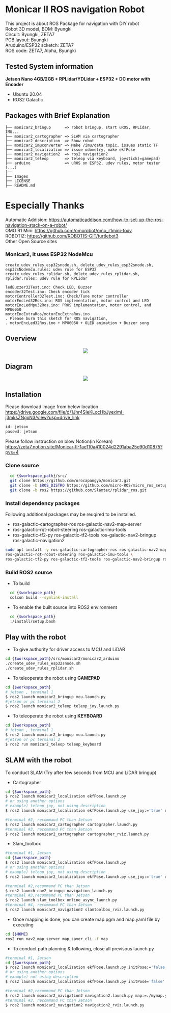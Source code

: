 # Monicar II ROS navigation Robot
This project is about ROS Package for navigation with DIY robot  
Robot 3D model, BOM: Byungki  
Circuit: Byungki, ZETA7    
PCB layout: Byungki   
Aruduino/ESP32 scketch: ZETA7  
ROS code: ZETA7, Alpha, Byungki

## Tested System information

**Jetson Nano 4GB/2GB + RPLidar/YDLidar + ESP32 + DC motor with Encoder**
* Ubuntu 20.04
* ROS2 Galactic

## Packages with Brief Explanation

```
├── monicar2_bringup      => robot bringup, start uROS, RPLidar, IMU...
├── monicar2_cartographer => SLAM via cartographer
├── monicar2_description  => Show robot
├── monicar2_imuconverter => Make /imu/data topic, issues static TF
├── monicar2_localization => issue odometry, make ekfPose
├── monicar2_navigation2  => ros2 navigation2
├── monicar2_teleop       => teleop via keyboard, joystick(=gamepad)
├── arduino               => uROS on ESP32, udev rules, motor tester
(...)
├──
├── Images
├── LICENSE
├── README.md
```
# Especially Thanks
Automatic Addision: https://automaticaddison.com/how-to-set-up-the-ros-navigation-stack-on-a-robot/  
OMO R1 Mini: https://github.com/omorobot/omo_r1mini-foxy    
ROBOTIZ: https://github.com/ROBOTIS-GIT/turtlebot3       
Other Open Source sites   

### Monicar2, it uses ESP32 NodeMcu
```
create_udev_rules_esp32snode.sh, delete_udev_rules_esp32snode.sh, esp32sNodemcu.rules: udev rule for ESP32
create_udev_rules_rplidar.sh, delete_udev_rules_rplidar.sh, rplidar.rules: udev rule for RPLidar

ledBuzzer32Test.ino: Check LED, Buzzer
encoder32Test.ino: Check encoder tick
motorController32Test.ino: Check/Tune motor controller
motorEncLed32Ros.ino: ROS implementation, motor control and LED
motorEncLedMpu32Ros.ino: PROS implementation, motor control, and MPU6050
motorEncExtraRos/motorEncExtraRos.ino
. Please burn this sketch for ROS navigation,
. motorEncLed32Ros.ino + MPU6050 + OLED animation + Buzzer song
```

## Overview   
 <div align="center">
  <img src="images/monicar2_3car.png">    
</div>

## Diagram   
<div align="center">
  <img src="images/monicar2.png">   
</div>

## Installation
Please download image from below location   
https://drive.google.com/file/d/1Jhr4SIeKLocHbJyeximI-j3mksZNgxN3/view?usp=drive_link

```bash
id: jetson
passwd: jetson
```
Please follow instruction on blow Notion(in Korean)   
https://zeta7.notion.site/Monicar-II-1ae110a410024d2291aba25e90d10875?pvs=4

### Clone source

```bash
  cd {$workspace_path}/src/
  git clone https://github.com/orocapangyo/monicar2.git
  git clone -b $ROS_DISTRO https://github.com/micro-ROS/micro_ros_setup.git
  git clone -b ros2 https://github.com/Slamtec/rplidar_ros.git
```

### Install dependency packages

Following additional packages may be reuqired to be installed.  
- ros-galactic-cartographer-ros ros-galactic-nav2-map-server 
- ros-galactic-rqt-robot-steering ros-galactic-imu-tools 
- ros-galactic-tf2-py ros-galactic-tf2-tools ros-galactic-nav2-bringup ros-galactic-navigation2
```bash
sudo apt install -y ros-galactic-cartographer-ros ros-galactic-nav2-map-server \
ros-galactic-rqt-robot-steering ros-galactic-imu-tools \
ros-galactic-tf2-py ros-galactic-tf2-tools ros-galactic-nav2-bringup ros-galactic-navigation2
```

### Build ROS2 source

- To build

```bash
  cd {$workspace_path}
  colcon build --symlink-install
```

- To enable the built source into ROS2 environment

```bash
  cd {$workspace_path}
  ./install/setup.bash
```

## Play with the robot

- To give authority for driver access to MCU and LiDAR

```bash
cd {$workspace_path}/src/monicar2/monicar2_arduino
./create_udev_rules_esp32snode.sh
./create_udev_rules_rplidar.sh
```

- To teleoperate the robot using **GAMEPAD**
```bash
cd {$workspace_path}
# jetson , terminal 1
$ ros2 launch monicar2_bringup mcu.launch.py
#jetson or pc terminal 2
$ ros2 launch monicar2_teleop teleop_joy.launch.py
```

- To teleoperate the robot using **KEYBOARD**

```bash
cd {$workspace_path}
# jetson , terminal 1
$ ros2 launch monicar2_bringup mcu.launch.py
#jetson or pc terminal 2
$ ros2 run monicar2_teleop teleop_keyboard
```

## SLAM with the robot
To conduct SLAM (Try after few seconds from MCU and LiDAR bringup)
- Cartographer
```bash
cd {$workspace_path}
$ ros2 launch monicar2_localization ekfPose.launch.py
# or using another options
# example) teleop_joy, not using description
$ ros2 launch monicar2_localization ekfPose.launch.py use_joy:='true' use_des:='false'

#terminal #2, recommand PC than Jetson
$ ros2 launch monicar2_cartographer cartographer.launch.py
#terminal #3, recommand PC than Jetson
$ ros2 launch monicar2_cartographer cartographer_rviz.launch.py
```
- Slam_toolbox
```bash
#terminal #1, Jetson
cd {$workspace_path}
$ ros2 launch monicar2_localization ekfPose.launch.py
# or using another options
# example) teleop_joy, not using description
$ ros2 launch monicar2_localization ekfPose.launch.py use_joy:='true' use_des:='false'

#terminal #2,recommand PC than Jetson
$ ros2 launch nav2_bringup navigation_launch.py
#terminal #3,recommand PC than Jetson
$ ros2 launch slam_toolbox online_async_launch.py
#terminal #4, recommand PC than Jetson
$ ros2 launch monicar2_navigation2 slamtoolbox_rviz.launch.py
```

- Once mapping is done, you can create map.pgm and map.yaml file by executing

```bash
cd {$HOME}
ros2 run nav2_map_server map_saver_cli -f map
```

- To conduct path planning & following, close all previsous launch.py
```bash
#terminal #1, Jetson
cd {$workspace_path}
$ ros2 launch monicar2_localization ekfPose.launch.py initPose:='false'
# or using another options
# example) not using description
$ ros2 launch monicar2_localization ekfPose.launch.py initPose='false' use_des:='false'

#terminal #2,recommand PC than Jetson
$ ros2 launch monicar2_navigation2 navigation2.launch.py map:=./mymap.yaml
#terminal #3, recommand PC than Jetson
$ ros2 launch monicar2_navigation2 navigation2_rviz.launch.py
```
